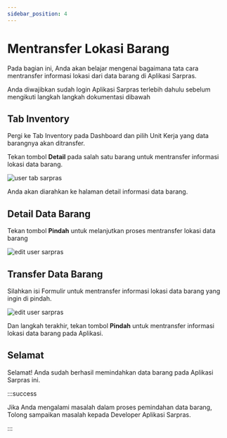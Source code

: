 ```yaml
---
sidebar_position: 4
---
```


# Mentransfer Lokasi Barang

Pada bagian ini, Anda akan belajar mengenai bagaimana tata cara mentransfer informasi lokasi dari data barang di Aplikasi Sarpras.

Anda diwajibkan sudah login Aplikasi Sarpras terlebih dahulu sebelum mengikuti langkah langkah dokumentasi dibawah

## Tab Inventory

Pergi ke Tab Inventory pada Dashboard dan pilih Unit Kerja yang data barangnya akan ditransfer.

Tekan tombol **Detail** pada salah satu barang untuk mentransfer informasi lokasi data barang.

![user tab sarpras](/img/workspace.png)

Anda akan diarahkan ke halaman detail informasi data barang.

## Detail Data Barang

Tekan tombol **Pindah** untuk melanjutkan proses mentransfer lokasi data barang

![edit user sarpras](/img/item-detail.png)

## Transfer Data Barang

Silahkan isi Formulir untuk mentransfer informasi lokasi data barang yang ingin di pindah.

![edit user sarpras](/img/item-transfer.png)

Dan langkah terakhir, tekan tombol **Pindah** untuk mentransfer informasi lokasi data barang pada Aplikasi.

## Selamat

Selamat! Anda sudah berhasil memindahkan data barang pada Aplikasi Sarpras ini.

:::success

Jika Anda mengalami masalah dalam proses pemindahan data barang, Tolong sampaikan masalah kepada Developer Aplikasi Sarpras.

:::
